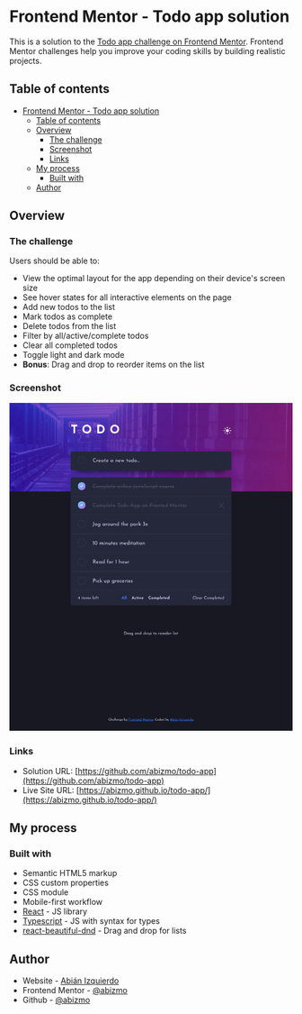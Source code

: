 # Frontend Mentor - Todo app solution

This is a solution to the [Todo app challenge on Frontend Mentor](https://www.frontendmentor.io/challenges/todo-app-Su1_KokOW). Frontend Mentor challenges help you improve your coding skills by building realistic projects.

## Table of contents

- [Frontend Mentor - Todo app solution](#frontend-mentor---todo-app-solution)
  - [Table of contents](#table-of-contents)
  - [Overview](#overview)
    - [The challenge](#the-challenge)
    - [Screenshot](#screenshot)
    - [Links](#links)
  - [My process](#my-process)
    - [Built with](#built-with)
  - [Author](#author)

## Overview

### The challenge

Users should be able to:

- View the optimal layout for the app depending on their device's screen size
- See hover states for all interactive elements on the page
- Add new todos to the list
- Mark todos as complete
- Delete todos from the list
- Filter by all/active/complete todos
- Clear all completed todos
- Toggle light and dark mode
- **Bonus**: Drag and drop to reorder items on the list

### Screenshot

![](./screenshot.jpg)

### Links

- Solution URL: [https://github.com/abizmo/todo-app](https://github.com/abizmo/todo-app)
- Live Site URL: [https://abizmo.github.io/todo-app/](https://abizmo.github.io/todo-app/)

## My process

### Built with

- Semantic HTML5 markup
- CSS custom properties
- CSS module
- Mobile-first workflow
- [React](https://reactjs.org/) - JS library
- [Typescript](https://www.typescriptlang.org/) - JS with syntax for types
- [react-beautiful-dnd](https://github.com/atlassian/react-beautiful-dnd) - Drag and drop for lists

## Author

- Website - [Abián Izquierdo](https://www.abizmo.dev)
- Frontend Mentor - [@abizmo](https://www.frontendmentor.io/profile/abizmo)
- Github - [@abizmo](https://www.github.com/abizmo)
